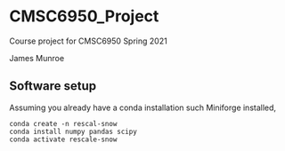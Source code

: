 # CMSC6950_Project
Course project for CMSC6950 Spring 2021

James Munroe


## Software setup

Assuming you already have a conda installation such Miniforge installed, 

```
conda create -n rescal-snow
conda install numpy pandas scipy
conda activate rescale-snow
```

